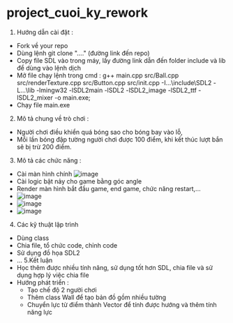 # project_cuoi_ky_rework


1. Hướng dẫn cài đặt :
  - Fork về your repo
  - Dùng lệnh git clone "...." (đường link đến repo)
  - Copy file SDL vào trong máy, lấy đường link dẫn đến folder include và lib để dùng vào lệnh dịch
  - Mở file chạy lệnh trong cmd :
       g++ main.cpp src/Ball.cpp src/renderTexture.cpp src/Button.cpp src/init.cpp -I\...\include\SDL2 -L\...\lib -lmingw32 -lSDL2main -lSDL2 -lSDL2_image -lSDL2_ttf -lSDL2_mixer  -o main.exe;
   - Chạy file main.exe
2. Mô tả chung về trò chơi :
  - Người chơi điều khiển quá bóng sao cho bóng bay vào lỗ, 
  - Mỗi lần bóng đập tường người chơi được 100 điểm, khi kết thúc lượt bắn sẽ bị trừ 200 điểm. 
3. Mô tả các chức năng :
  - Cài màn hình chính
  ![image](https://user-images.githubusercontent.com/91711287/169048019-4d5c730e-30f8-487e-927c-69f5187263bc.png)
  - Cài logic bật nảy cho game bằng góc angle
  - Render màn hình bắt đầu game, end game, chức năng restart,...
  - ![image](https://user-images.githubusercontent.com/91711287/169046259-a4f6429e-8f87-4776-9ce7-432b7850ad4e.png)
  - ![image](https://user-images.githubusercontent.com/91711287/169048325-1868df1a-38f8-477c-8d05-35393ba76e4c.png)
  - ![image](https://user-images.githubusercontent.com/91711287/169048464-0f2fac4c-2914-4a97-be10-92910a8f6c4b.png)



4. Các kỹ thuật lập trình
  - Dùng class
  - Chia file, tổ chức code, chỉnh code
  - Sử dụng đồ họa SDL2
  - ...
5.Kết luận
  - Học thêm được nhiều tính năng, sử dụng tốt hơn SDL, chia file và sử dụng hợp lý việc chia file
  - Hướng phát triển :
    + Tạo chế độ 2 người chơi 
    + Thêm class Wall để tạo bản đồ gồm nhiều tường
    + Chuyển lực từ điểm thành Vector để tính được hướng và thêm tính năng lực
